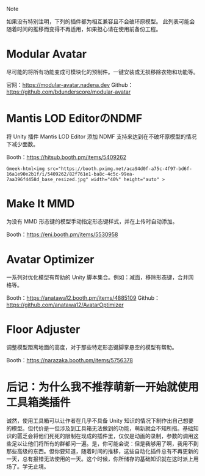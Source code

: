 > [!NOTE]
> 如果没有特别注明，下列的插件都为相互兼容且不会破环原模型。
> 此列表可能会随着时间的推移而变得不再适用，如果担心请在使用前备份工程。

# Modular Avatar
尽可能的将所有功能变成可模块化的预制件。一键安装或无损移除衣物和功能等。

官网：https://modular-avatar.nadena.dev
Github：https://github.com/bdunderscore/modular-avatar

# Mantis LOD EditorのNDMF
将 Unity 插件 Mantis LOD Editor 添加 NDMF 支持来达到在不破坏原模型的情况下减少面数。

Booth：https://hitsub.booth.pm/items/5409262

`Gmeek-html<img src="https://booth.pximg.net/aca94d0f-a75c-4f97-bd6f-16a1e90e2b1f/i/5409262/82f761e1-ba8c-4c5c-99ea-7aa396f4458d_base_resized.jpg" width="40%" height="auto" >`

# Make It MMD
为没有 MMD 形态键的模型手动指定形态键样式，并在上传时自动添加。

Booth：https://eni.booth.pm/items/5530958

# Avatar Optimizer
一系列对优化模型有帮助的 Unity 脚本集合。例如：减面，移除形态键，合并网格等。

Booth：https://anatawa12.booth.pm/items/4885109
Github：https://github.com/anatawa12/AvatarOptimizer

# Floor Adjuster
调整模型距离地面的高度，对于那些特定形态键脚掌悬空的模型有帮助。

Booth：https://narazaka.booth.pm/items/5756378

# 后记：为什么我不推荐萌新一开始就使用工具箱类插件
诚然，使用工具箱可以让作者在几乎不具备 Unity 知识的情况下制作出自己想要的模型。但代价是一但涉及到工具箱无法做到的功能，萌新就会不知所措。基础知识的匮乏会将他们死死的限制在现成的插件里，仅仅是动画的录制，参数的调用这些足以让他们将所有的群都问一遍。是，你可能会说：但是我够用了啊，我用不到那些高级的东西。但你要知道，随着时间的推移，这些自动化插件总有不再更新的一天，总有报错无法使用的一天。这个时候，你所储存的基础知识就在这时派上用场了。学无止境。
